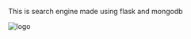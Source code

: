 This is search engine made using flask and mongodb

![logo](https://user-images.githubusercontent.com/79214646/138955524-cbcec3db-bf73-4b04-b309-a446a3f39901.jpg)
